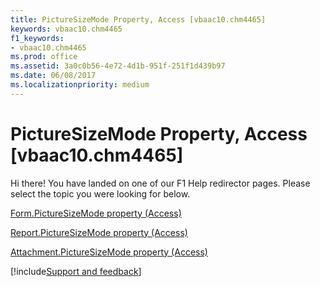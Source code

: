 ```yaml
---
title: PictureSizeMode Property, Access [vbaac10.chm4465]
keywords: vbaac10.chm4465
f1_keywords:
- vbaac10.chm4465
ms.prod: office
ms.assetid: 3a0c0b56-4e72-4d1b-951f-251f1d439b97
ms.date: 06/08/2017
ms.localizationpriority: medium
---
```



# PictureSizeMode Property, Access [vbaac10.chm4465]

Hi there! You have landed on one of our F1 Help redirector pages. Please select the topic you were looking for below.

[Form.PictureSizeMode property (Access)](https://msdn.microsoft.com/library/b2e7646c-a040-0205-b840-0ed5b43982ab%28Office.15%29.aspx)

[Report.PictureSizeMode property (Access)](https://msdn.microsoft.com/library/7343ec48-b15e-632e-7493-776d8c9cd456%28Office.15%29.aspx)

[Attachment.PictureSizeMode property (Access)](https://msdn.microsoft.com/library/07d268ad-d4ba-c9ba-1ef4-7b3e7911ebba%28Office.15%29.aspx)

[!include[Support and feedback](~/includes/feedback-boilerplate.md)]